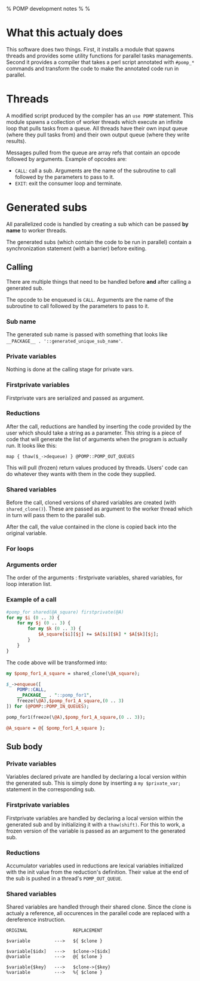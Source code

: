 % POMP development notes
%
%

# What this actualy does

This software does two things. First, it installs a module that spawns threads and
provides some utility functions for parallel tasks managements. Second it
provides a compiler that takes a perl script annotated with `#pomp_*` commands
and transform the code to make the annotated code run in parallel.


# Threads

A modified script produced by the compiler has an `use POMP` statement. This
module spawns a collection of worker threads which execute an infinite loop that
pulls tasks from a queue. All threads have their own input queue (where they
pull tasks from) and their own output queue (where they write results).

Messages pulled from the queue are array refs that contain an opcode followed by
arguments. Example of opcodes are:

* `CALL`: call a sub. Arguments are the name of the subroutine to call followed
  by the parameters to pass to it.
* `EXIT`: exit the consumer loop and terminate.


# Generated subs

All parallelized code is handled by creating a sub which can be passed **by
name** to worker threads.

The generated subs (which contain the code to be run in parallel) contain a
synchronization statement (with a barrier) before exiting.

## Calling

There are multiple things that need to be handled before **and** after calling a
generated sub.

The opcode to be enqueued is `CALL`. Arguments are the name of the subroutine to
call followed by the parameters to pass to it.

### Sub name

The generated sub name is passed with something that looks like
`__PACKAGE__ . '::generated_unique_sub_name'`.

### Private variables

Nothing is done at the calling stage for private vars.

### Firstprivate variables

Firstprivate vars are serialized and passed as argument.

### Reductions

After the call, reductions are handled by inserting the code provided by the
user which should take a string as a parameter. This string is a piece of code
that will generate the list of arguments when the program is actually run. It
looks like this:

```map { thaw($_->dequeue) } @POMP::POMP_OUT_QUEUES```

This will pull (frozen) return values produced by threads. Users' code can do
whatever they wants with them in the code they supplied.

### Shared variables

Before the call, cloned versions of shared variables are created (with
```shared_clone()```). These are passed as argument to the worker thread which in
turn will pass them to the parallel sub.

After the call, the value contained in the clone is copied back into the
original variable.

### For loops

### Arguments order

The order of the arguments : firstprivate variables, shared variables, for loop interation
list.


### Example of a call

```perl
#pomp_for shared(@A_square) firstprivate(@A)
for my $i (0 .. 3) {
	for my $j (0 .. 3) {
		for my $k (0 .. 3) {
			$A_square[$i][$j] += $A[$i][$k] * $A[$k][$j];
		}
	}
}
```

The code above will be transformed into:

```perl
my $pomp_for1_A_square = shared_clone(\@A_square);

$_->enqueue([
	POMP::CALL,
	__PACKAGE__ . "::pomp_for1",
	freeze(\@A),$pomp_for1_A_square,(0 .. 3)
]) for (@POMP::POMP_IN_QUEUES);

pomp_for1(freeze(\@A),$pomp_for1_A_square,(0 .. 3));

@A_square = @{ $pomp_for1_A_square };
```



## Sub body

### Private variables

Variables declared private are handled by declaring a local version within the
generated sub. This is simply done by inserting a `my $private_var;`
statement in the corresponding sub.

### Firstprivate variables

Firstprivate variables are handled by declaring a local version within the
generated sub and by initializing it with a `thaw(shift)`. For this to work, a
frozen version of the variable is passed as an argument to the generated sub.

### Reductions

Accumulator variables used in reductions are lexical variables initialized with
the init value from the reduction's definition. Their value at the end of the
sub is pushed in a thread's `POMP_OUT_QUEUE`.

### Shared variables

Shared variables are handled through their shared clone. Since the clone is
actualy a reference, all occurences in the parallel code are replaced with a
dereference instruction.

```
ORIGINAL                 REPLACEMENT

$variable         --->   ${ $clone }

$variable[$idx]   --->   $clone->[$idx]
@variable         --->   @{ $clone }

$variable{$key}   --->   $clone->{$key}
%variable         --->   %{ $clone }
```

